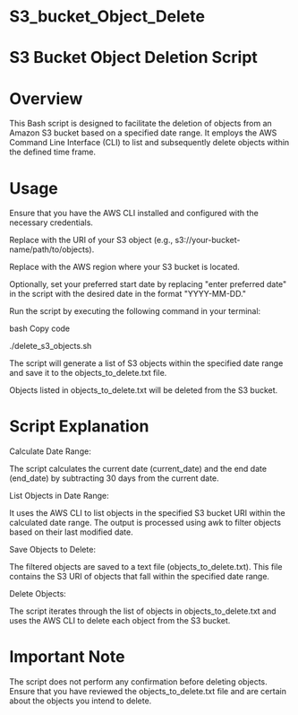 # S3_bucket_Object_Delete
# S3 Bucket Object Deletion Script

# Overview
This Bash script is designed to facilitate the deletion of objects from an Amazon S3 bucket based on a specified date range. It employs the AWS Command Line Interface (CLI) to list and subsequently delete objects within the defined time frame.

# Usage

Ensure that you have the AWS CLI installed and configured with the necessary credentials.

Replace <s3 object uri> with the URI of your S3 object (e.g., s3://your-bucket-name/path/to/objects).

Replace <region> with the AWS region where your S3 bucket is located.

Optionally, set your preferred start date by replacing "enter preferred date" in the script with the desired date in the format "YYYY-MM-DD."

Run the script by executing the following command in your terminal:

bash
Copy code

./delete_s3_objects.sh

The script will generate a list of S3 objects within the specified date range and save it to the objects_to_delete.txt file.

Objects listed in objects_to_delete.txt will be deleted from the S3 bucket.

# Script Explanation
Calculate Date Range:

The script calculates the current date (current_date) and the end date (end_date) by subtracting 30 days from the current date.

List Objects in Date Range:

It uses the AWS CLI to list objects in the specified S3 bucket URI within the calculated date range. The output is processed using awk to filter objects based on their last modified date.

Save Objects to Delete:

The filtered objects are saved to a text file (objects_to_delete.txt). This file contains the S3 URI of objects that fall within the specified date range.

Delete Objects:

The script iterates through the list of objects in objects_to_delete.txt and uses the AWS CLI to delete each object from the S3 bucket.

# Important Note

The script does not perform any confirmation before deleting objects. Ensure that you have reviewed the objects_to_delete.txt file and are certain about the objects you intend to delete.
